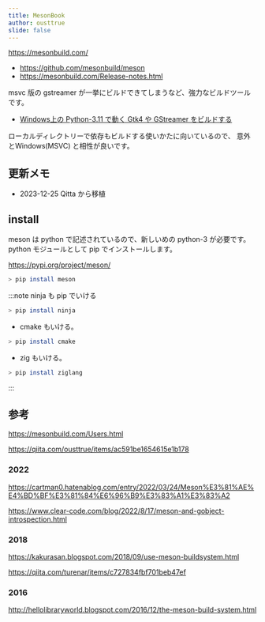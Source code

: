 ```yaml
---
title: MesonBook
author: ousttrue
slide: false
---
```


https://mesonbuild.com/

- https://github.com/mesonbuild/meson
- https://mesonbuild.com/Release-notes.html

msvc 版の gstreamer が一挙にビルドできてしまうなど、強力なビルドツールです。

- [Windows上の Python-3.11 で動く Gtk4 や GStreamer をビルドする](https://qiita.com/ousttrue/items/ac591be1654615e1b178)

ローカルディレクトリーで依存もビルドする使いかたに向いているので、
意外とWindows(MSVC) と相性が良いです。

## 更新メモ

- 2023-12-25 Qitta から移植

## install

meson は python で記述されているので、新しいめの python-3 が必要です。
python モジュールとして pip でインストールします。

https://pypi.org/project/meson/

```sh
> pip install meson
```

:::note 
ninja も pip でいける

```sh
> pip install ninja
```

- cmake もいける。

```sh
> pip install cmake
```

- zig もいける。
```sh
> pip install ziglang
```

:::

## 参考

https://mesonbuild.com/Users.html

https://qiita.com/ousttrue/items/ac591be1654615e1b178

### 2022

https://cartman0.hatenablog.com/entry/2022/03/24/Meson%E3%81%AE%E4%BD%BF%E3%81%84%E6%96%B9%E3%83%A1%E3%83%A2

https://www.clear-code.com/blog/2022/8/17/meson-and-gobject-introspection.html

### 2018

https://kakurasan.blogspot.com/2018/09/use-meson-buildsystem.html

https://qiita.com/turenar/items/c727834fbf701beb47ef

### 2016

http://hellolibraryworld.blogspot.com/2016/12/the-meson-build-system.html


